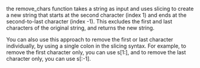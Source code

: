 the remove_chars function takes a string as input and uses slicing to create a new string that starts at the second character (index 1) and ends at the second-to-last character (index -1). This excludes the first and last characters of the original string, and returns the new string.

You can also use this approach to remove the first or last character individually, by using a single colon in the slicing syntax. For example, to remove the first character only, you can use s[1:], and to remove the last character only, you can use s[:-1].